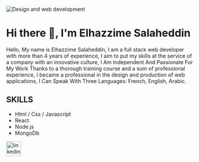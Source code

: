 ![Design and web development](https://encrypted-tbn0.gstatic.com/images?q=tbn:ANd9GcQvd_yqjDI0545X__Gwr8sSSungKj1rwFCUqg&usqp=CAU)

# Hi there 👋, I'm Elhazzime Salaheddin

Hello, My name is Elhazzime Salaheddin, I am a full stack web developer with more than 4 years of experience, I aim to put my skills at the service of a company with an innovative culture, I Am Independent And Passionate For My Work Thanks to a thorough training course and a sum of professional experience, I became a professional in the design and production of web applications, I Can Speak With Three Languages: French, English, Arabic.

## SKILLS

  * Html / Css / Javascript
  * React
  * Node.js
  * MongoDb

[<img src='https://cdn.jsdelivr.net/npm/simple-icons@3.0.1/icons/linkedin.svg' alt='linkedin' height='40'>](https://www.linkedin.com/in/elhazzime-salaheddin/)  

